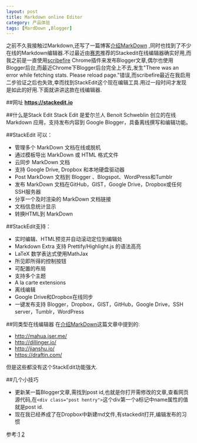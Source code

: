 ```yaml
---
layout: post
title: Markdown online Editor
category: 产品体验
tags: [MardDown ,Blogger]
---
```


之前不久我接触过Markdown,还写了一篇博客[介绍MarkDown](http://www.einverne.tk/2013/03/markdown.html) ,同时也找到了不少在线的Markdown编辑器.不过最近由[赛恩](http://blog.ccyann.com)推荐的Stackedit在线编辑器确实好用,而我之前是一直使用[scribefire](http://www.scribefire.com/) Chrome插件来发布Blogger文章,偶尔也使用Blogger后台,而最近Chrome下Blogger后台完全上不去,发生"There was an error while fetching stats. Please reload page."错误,而scribefire最近在我启用二步验证之后也失效,幸而找到StackEdit这个现在编辑工具.用过一段时间才发现是如此的好用.下面就讲讲这款在线编辑器.

##网址
**https://stackedit.io**

##什么是Stack Edit
Stack Edit 是爱尔兰人 Benoit Schweblin 创立的在线 Markdown 应用，支持发布内容到 Google Blogger，具备离线撰写和编辑功能。

##StackEdit 可以：
- 管理多个 MarkDown 文档在线或脱机
- 通过模板导出 MarkDown 或 HTML 格式文件
- 云同步 MarkDown 文档
- 支持 Google Drive, Dropbox 和本地硬盘驱动器
- Post MarkDown 文档到 Blogger 、Blogspot、WordPress和Tumblr
- 发布 MarkDown 文档在GitHub，GIST，Google Drive，Dropbox或任何SSH服务器
- 分享一个及时渲染的 MarkDown 文档链接
- 文档信息统计显示
- 转换HTML到 MarkDown

##StackEdit支持：

- 实时编辑、HTML预览并自动滚动定位到编辑处
- Markdown Extra 支持 Prettify/Highlight.js 的语法高亮
- LaTeX 数学表达式使用MathJax
- 所见即所得的控制按钮
- 可配置的布局
- 支持多个主题
- A la carte extensions
- 离线编辑
- Google Drive和Dropbox在线同步
- 一键发布支持 Blogger，Dropbox，GIST，GitHub，Google Drive，SSH server，Tumblr，WordPress

##同类型在线编辑器
在[介绍MarkDown](http://www.einverne.tk/2013/03/markdown.html)这篇文章中提到的:

* http://mahua.jser.me/
* http://dillinger.io/
* http://jianshu.io/
* https://draftin.com/

但是这些都没有这个StackEdit功能强大.

##几个小技巧
- 更新某一篇Blogger文章,需找到post id,也就是你打开需修改的文章,查看网页源代码,在`<div class="post hentry">`这个div第一个a标记中name属性的值就是post id.
- 现在我已经养成了在Dropbox中新建md文件,有stackedit打开,编辑发布的习惯

参考:[1](http://segmentfault.com/a/1190000000318025) [2](http://www.heinotes.com/2013/06/stackedit-google-blogger-rewriter.html)
